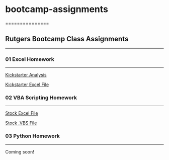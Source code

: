 # bootcamp-assignments
===============
## Rutgers Bootcamp Class Assignments
---------------

### 01 Excel Homework
---------------
[Kickstarter Analysis](https://github.com/Jen-Dean/bootcamp-assignments/blob/master/1%20-%20Excel/Kickstarter%20Result%20Analysis%20(Excel%20Homework).docx?raw=true)

[Kickstarter Excel File](https://github.com/Jen-Dean/bootcamp-assignments/blob/master/1%20-%20Excel/excel-challenge-kickstarter.xlsx?raw=true)

### 02 VBA Scripting Homework
---------------
[Stock Excel File](https://github.com/Jen-Dean/bootcamp-assignments/blob/master/2%20-%20VBA/Multiple_year_stock_data_FINISHED.xlsm?raw=true)

[Stock .VBS File](https://github.com/Jen-Dean/bootcamp-assignments/blob/master/2%20-%20VBA/Multiyear_Stocks.vbs)

### 03 Python Homework
---------------
Coming soon!
